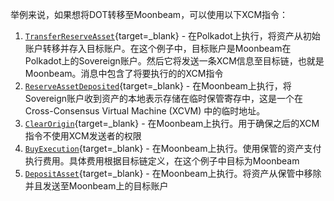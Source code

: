 举例来说，如果想将DOT转移至Moonbeam，可以使用以下XCM指令：

1. [`TransferReserveAsset`](/builders/interoperability/xcm/core-concepts/instructions#transfer-reserve-asset){target=\_blank} - 在Polkadot上执行，将资产从初始账户转移并存入目标账户。在这个例子中，目标账户是Moonbeam在Polkadot上的Sovereign账户。然后它将发送一条XCM信息至目标链，也就是Moonbeam。消息中包含了将要执行的的XCM指令
2. [`ReserveAssetDeposited`](/builders/interoperability/xcm/core-concepts/instructions#reserve-asset-deposited){target=\_blank} - 在Moonbeam上执行，将Sovereign账户收到资产的本地表示存储在临时保管寄存中，这是一个在Cross-Consensus Virtual Machine (XCVM) 中的临时地址。
3. [`ClearOrigin`](/builders/interoperability/xcm/core-concepts/instructions#clear-origin){target=\_blank} - 在Moonbeam上执行。用于确保之后的XCM指令不使用XCM发送者的权限
4. [`BuyExecution`](/builders/interoperability/xcm/core-concepts/instructions#buy-execution){target=\_blank} - 在Moonbeam上执行。使用保管的资产支付执行费用。具体费用根据目标链定义，在这个例子中目标为Moonbeam
5. [`DepositAsset`](/builders/interoperability/xcm/core-concepts/instructions#deposit-asset){target=\_blank} - 在Moonbeam上执行。将资产从保管中移除并且发送至Moonbeam上的目标账户
